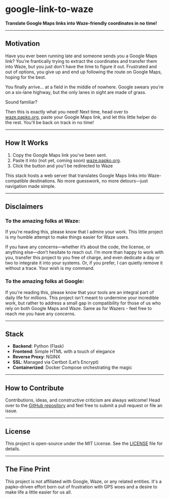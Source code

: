 # google-link-to-waze

**Translate Google Maps links into Waze-friendly coordinates in no time!**

---

## Motivation

Have you ever been running late and someone sends you a Google Maps link? You're frantically trying to extract the coordinates and transfer them into Waze, but you just don't have the time to figure it out. Frustrated and out of options, you give up and end up following the route on Google Maps, hoping for the best.

You finally arrive... at a field in the middle of nowhere. Google swears you're on a six-lane highway, but the only lanes in sight are made of grass.

Sound familiar?

Then this is exactly what you need! Next time, head over to [waze.papko.org](https://waze.papko.org), paste your Google Maps link, and let this little helper do the rest. You'll be back on track in no time!

---

## How It Works

1. Copy the Google Maps link you've been sent.
2. Paste it into (not yet, coming soon) [waze.papko.org](https://waze.papko.org).
3. Click the button and you'l be redirected to Waze

This stack hosts a web server that translates Google Maps links into Waze-compatible destinations. No more guesswork, no more detours—just navigation made simple.

---

## Disclaimers

### To the amazing folks at Waze:  
If you're reading this, please know that I admire your work. This little project is my humble attempt to make things easier for Waze users.

If you have any concerns—whether it’s about the code, the license, or anything else—don’t hesitate to reach out. I’m more than happy to work with you, transfer this project to you free of charge, and even dedicate a day or two to integrate it into your systems. Or, if you prefer, I can quietly remove it without a trace. Your wish is my command.

### To the amazing folks at Google:
If you're reading this, please know that your tools are an integral part of daily life for millions. This project isn't meant to undermine your incredible work, but rather to address a small gap in compatibility for those of us who rely on both Google Maps and Waze.
Same as for Wazers - feel free to reach me you have any concerns.

---

## Stack

- **Backend**: Python (Flask)  
- **Frontend**: Simple HTML with a touch of elegance  
- **Reverse Proxy**: NGINX  
- **SSL**: Managed via Certbot (Let’s Encrypt)  
- **Containerized**: Docker Compose orchestrating the magic  

---

## How to Contribute

Contributions, ideas, and constructive criticism are always welcome! Head over to the [GitHub repository](https://github.com/papko26/google-link-to-waze) and feel free to submit a pull request or file an issue.

---

## License

This project is open-source under the MIT License. See the [LICENSE](./LICENSE) file for details.

---

## The Fine Print

This project is not affiliated with Google, Waze, or any related entities. It's a papko-driven effort born out of frustration with GPS woes and a desire to make life a little easier for us all.